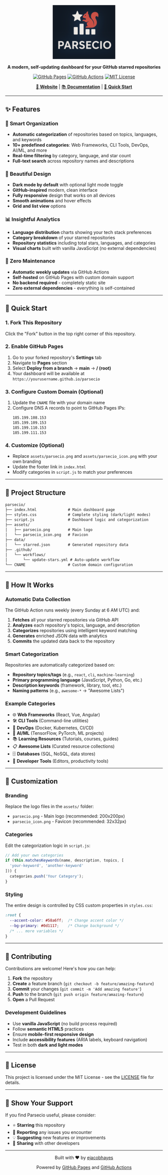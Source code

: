 <div align="center">
  <img src="assets/parsecio_dark.png" alt="Parsecio" width="200" height="auto">
  
  **A modern, self-updating dashboard for your GitHub starred repositories**
  
  [![GitHub Pages](https://img.shields.io/badge/GitHub%20Pages-Live-brightgreen)](https://parsecio.com)
  [![GitHub Actions](https://img.shields.io/badge/GitHub%20Actions-Automated-blue)](https://github.com/ejacobhayes/parsecio/actions)
  [![MIT License](https://img.shields.io/badge/License-MIT-yellow.svg)](https://opensource.org/licenses/MIT)

  [🌟 **Website**](https://parsecio.com) | [📚 **Documentation**](#features) | [🚀 **Quick Start**](#quick-start)
</div>

---

## ✨ Features

### 🎯 **Smart Organization**
- **Automatic categorization** of repositories based on topics, languages, and keywords
- **10+ predefined categories**: Web Frameworks, CLI Tools, DevOps, AI/ML, and more
- **Real-time filtering** by category, language, and star count
- **Full-text search** across repository names and descriptions

### 🎨 **Beautiful Design**
- **Dark mode by default** with optional light mode toggle
- **GitHub-inspired** modern, clean interface
- **Fully responsive** design that works on all devices
- **Smooth animations** and hover effects
- **Grid and list view** options

### 📊 **Insightful Analytics**
- **Language distribution** charts showing your tech stack preferences
- **Category breakdown** of your starred repositories
- **Repository statistics** including total stars, languages, and categories
- **Visual charts** built with vanilla JavaScript (no external dependencies)

### 🤖 **Zero Maintenance**
- **Automatic weekly updates** via GitHub Actions
- **Self-hosted** on GitHub Pages with custom domain support
- **No backend required** - completely static site
- **Zero external dependencies** - everything is self-contained

---

## 🚀 Quick Start

### 1. Fork This Repository
Click the "Fork" button in the top right corner of this repository.

### 2. Enable GitHub Pages
1. Go to your forked repository's **Settings** tab
2. Navigate to **Pages** section
3. Select **Deploy from a branch** → **main** → **/ (root)**
4. Your dashboard will be available at `https://yourusername.github.io/parsecio`

### 3. Configure Custom Domain (Optional)
1. Update the `CNAME` file with your domain name
2. Configure DNS A records to point to GitHub Pages IPs:
   ```
   185.199.108.153
   185.199.109.153
   185.199.110.153
   185.199.111.153
   ```

### 4. Customize (Optional)
- Replace `assets/parsecio.png` and `assets/parsecio_icon.png` with your own branding
- Update the footer link in `index.html`
- Modify categories in `script.js` to match your preferences

---

## 📁 Project Structure

```
parsecio/
├── index.html              # Main dashboard page
├── styles.css              # Complete styling (dark/light modes)
├── script.js               # Dashboard logic and categorization
├── assets/
│   ├── parsecio.png        # Main logo
│   └── parsecio_icon.png   # Favicon
├── data/
│   └── starred.json        # Generated repository data
├── .github/
│   └── workflows/
│       └── update-stars.yml # Auto-update workflow
└── CNAME                   # Custom domain configuration
```

---

## 🔧 How It Works

### Automatic Data Collection
The GitHub Action runs weekly (every Sunday at 6 AM UTC) and:
1. **Fetches** all your starred repositories via GitHub API
2. **Analyzes** each repository's topics, language, and description
3. **Categorizes** repositories using intelligent keyword matching
4. **Generates** enriched JSON data with analytics
5. **Commits** the updated data back to the repository

### Smart Categorization
Repositories are automatically categorized based on:
- **Repository topics/tags** (e.g., `react`, `cli`, `machine-learning`)
- **Primary programming language** (JavaScript, Python, Go, etc.)
- **Description keywords** (framework, library, tool, etc.)
- **Naming patterns** (e.g., `awesome-*` → "Awesome Lists")

### Example Categories
- 🌐 **Web Frameworks** (React, Vue, Angular)
- 🛠️ **CLI Tools** (Command-line utilities)
- 🚀 **DevOps** (Docker, Kubernetes, CI/CD)
- 🤖 **AI/ML** (TensorFlow, PyTorch, ML projects)
- 📚 **Learning Resources** (Tutorials, courses, guides)
- 📋 **Awesome Lists** (Curated resource collections)
- 🗄️ **Databases** (SQL, NoSQL, data stores)
- 🔧 **Developer Tools** (Editors, productivity tools)

---

## 🎨 Customization

### Branding
Replace the logo files in the `assets/` folder:
- `parsecio.png` - Main logo (recommended: 200x200px)
- `parsecio_icon.png` - Favicon (recommended: 32x32px)

### Categories
Edit the categorization logic in `script.js`:
```javascript
// Add your own categories
if (this.matchesKeywords(name, description, topics, [
  'your-keyword', 'another-keyword'
])) {
  categories.push('Your Category');
}
```

### Styling
The entire design is controlled by CSS custom properties in `styles.css`:
```css
:root {
  --accent-color: #58a6ff;  /* Change accent color */
  --bg-primary: #0d1117;    /* Change background */
  /* ... more variables */
}
```

---

## 🤝 Contributing

Contributions are welcome! Here's how you can help:

1. **Fork** the repository
2. **Create** a feature branch (`git checkout -b feature/amazing-feature`)
3. **Commit** your changes (`git commit -m 'Add amazing feature'`)
4. **Push** to the branch (`git push origin feature/amazing-feature`)
5. **Open** a Pull Request

### Development Guidelines
- Use **vanilla JavaScript** (no build process required)
- Follow **semantic HTML5** practices
- Ensure **mobile-first responsive design**
- Include **accessibility features** (ARIA labels, keyboard navigation)
- Test in both **dark and light modes**

---

## 📄 License

This project is licensed under the MIT License - see the [LICENSE](LICENSE) file for details.

---

## 🌟 Show Your Support

If you find Parsecio useful, please consider:
- ⭐ **Starring** this repository
- 🐛 **Reporting** any issues you encounter
- 💡 **Suggesting** new features or improvements
- 📢 **Sharing** with other developers

---

<div align="center">
  <p>Built with ❤️ by <a href="https://github.com/ejacobhayes">ejacobhayes</a></p>
  <p>Powered by <a href="https://pages.github.com/">GitHub Pages</a> and <a href="https://github.com/features/actions">GitHub Actions</a></p>
</div>